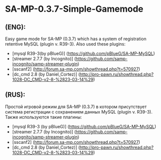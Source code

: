 # SA-MP-0.3.7-Simple-Gamemode
## (ENG):
Easy game mode for SA-MP (0.3.7) which has a system of registration retentive MySQL (plugin v. R39-3). Also used these plugins:

* [mysql R39-3(by pBlueG)] (https://github.com/pBlueG/SA-MP-MySQL)
* [streamer 2.7.7 (by Incognito)] (https://github.com/samp-incognito/samp-streamer-plugin)
* [sscanf2] (http://forum.sa-mp.com/showthread.php?t=570927)
* [dc_cmd 2.8 (by Daniel_Cortez)] (http://pro-pawn.ru/showthread.php?1028-DC_CMD-v2-8-%2823-03-14%29)



## (RUS):
Простой игровой режим для SA-MP (0.3.7) в котором присутствует система регистрации с сохранением данных MySQL (plugin v. R39-3). Также используются такие плагины:

* [mysql R39-3 (by pBlueG)] (https://github.com/pBlueG/SA-MP-MySQL)
* [streamer 2.7.7 (by Incognito)] (https://github.com/samp-incognito/samp-streamer-plugin)
* [sscanf2] (http://forum.sa-mp.com/showthread.php?t=570927)
* [dc_cmd 2.8 (by Daniel_Cortez)] (http://pro-pawn.ru/showthread.php?1028-DC_CMD-v2-8-%2823-03-14%29)

